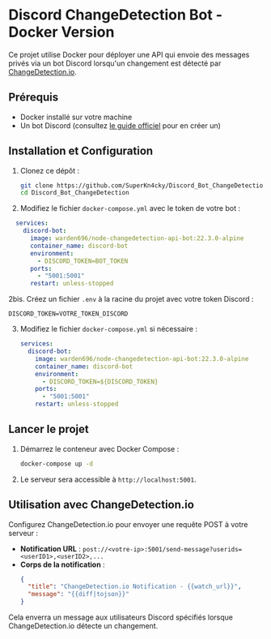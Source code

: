 
# Discord ChangeDetection Bot - Docker Version

Ce projet utilise Docker pour déployer une API qui envoie des messages privés via un bot Discord lorsqu'un changement est détecté par [ChangeDetection.io](https://changedetection.io/).

## Prérequis

- Docker installé sur votre machine
- Un bot Discord (consultez [le guide officiel](https://discord.com/developers/docs/getting-started) pour en créer un)

## Installation et Configuration

1. Clonez ce dépôt :
   ```bash
   git clone https://github.com/SuperKn4cky/Discord_Bot_ChangeDetection.git
   cd Discord_Bot_ChangeDetection
   ```
2. Modifiez le fichier `docker-compose.yml` avec le token de votre bot :
 ```yaml
   services:
     discord-bot:
       image: warden696/node-changedetection-api-bot:22.3.0-alpine
       container_name: discord-bot
       environment:
         - DISCORD_TOKEN=BOT_TOKEN
       ports:
         - "5001:5001"
       restart: unless-stopped
   ```
2bis. Créez un fichier `.env` à la racine du projet avec votre token Discord :
   ```
   DISCORD_TOKEN=VOTRE_TOKEN_DISCORD
   ```

3. Modifiez le fichier `docker-compose.yml` si nécessaire :
   ```yaml
   services:
     discord-bot:
       image: warden696/node-changedetection-api-bot:22.3.0-alpine
       container_name: discord-bot
       environment:
         - DISCORD_TOKEN=${DISCORD_TOKEN}
       ports:
         - "5001:5001"
       restart: unless-stopped
   ```

## Lancer le projet

1. Démarrez le conteneur avec Docker Compose :
   ```bash
   docker-compose up -d
   ```

2. Le serveur sera accessible à `http://localhost:5001`.

## Utilisation avec ChangeDetection.io

Configurez ChangeDetection.io pour envoyer une requête POST à votre serveur :

- **Notification URL** : `post://<votre-ip>:5001/send-message?userids=<userID1>,<userID2>,...`
- **Corps de la notification** :
  ```json
  {
    "title": "ChangeDetection.io Notification - {{watch_url}}",
    "message": "{{diff|tojson}}"
  }
  ```

Cela enverra un message aux utilisateurs Discord spécifiés lorsque ChangeDetection.io détecte un changement.
